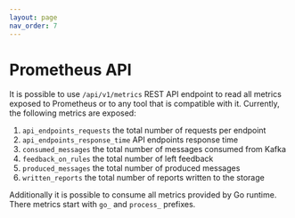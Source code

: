 ```yaml
---
layout: page
nav_order: 7
---
```

# Prometheus API

It is possible to use `/api/v1/metrics` REST API endpoint to read all metrics exposed to Prometheus
or to any tool that is compatible with it.
Currently, the following metrics are exposed:

1. `api_endpoints_requests` the total number of requests per endpoint
1. `api_endpoints_response_time` API endpoints response time
1. `consumed_messages` the total number of messages consumed from Kafka
1. `feedback_on_rules` the total number of left feedback
1. `produced_messages` the total number of produced messages
1. `written_reports` the total number of reports written to the storage

Additionally it is possible to consume all metrics provided by Go runtime. There metrics start with
`go_` and `process_` prefixes.
